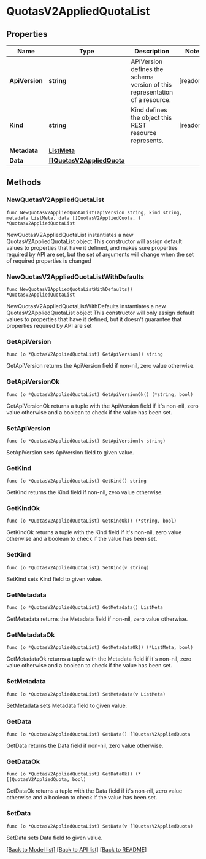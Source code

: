 # QuotasV2AppliedQuotaList

## Properties

Name | Type | Description | Notes
------------ | ------------- | ------------- | -------------
**ApiVersion** | **string** | APIVersion defines the schema version of this representation of a resource. | [readonly] 
**Kind** | **string** | Kind defines the object this REST resource represents. | [readonly] 
**Metadata** | [**ListMeta**](ListMeta.md) |  | 
**Data** | [**[]QuotasV2AppliedQuota**](QuotasV2AppliedQuota.md) |  | 

## Methods

### NewQuotasV2AppliedQuotaList

`func NewQuotasV2AppliedQuotaList(apiVersion string, kind string, metadata ListMeta, data []QuotasV2AppliedQuota, ) *QuotasV2AppliedQuotaList`

NewQuotasV2AppliedQuotaList instantiates a new QuotasV2AppliedQuotaList object
This constructor will assign default values to properties that have it defined,
and makes sure properties required by API are set, but the set of arguments
will change when the set of required properties is changed

### NewQuotasV2AppliedQuotaListWithDefaults

`func NewQuotasV2AppliedQuotaListWithDefaults() *QuotasV2AppliedQuotaList`

NewQuotasV2AppliedQuotaListWithDefaults instantiates a new QuotasV2AppliedQuotaList object
This constructor will only assign default values to properties that have it defined,
but it doesn't guarantee that properties required by API are set

### GetApiVersion

`func (o *QuotasV2AppliedQuotaList) GetApiVersion() string`

GetApiVersion returns the ApiVersion field if non-nil, zero value otherwise.

### GetApiVersionOk

`func (o *QuotasV2AppliedQuotaList) GetApiVersionOk() (*string, bool)`

GetApiVersionOk returns a tuple with the ApiVersion field if it's non-nil, zero value otherwise
and a boolean to check if the value has been set.

### SetApiVersion

`func (o *QuotasV2AppliedQuotaList) SetApiVersion(v string)`

SetApiVersion sets ApiVersion field to given value.


### GetKind

`func (o *QuotasV2AppliedQuotaList) GetKind() string`

GetKind returns the Kind field if non-nil, zero value otherwise.

### GetKindOk

`func (o *QuotasV2AppliedQuotaList) GetKindOk() (*string, bool)`

GetKindOk returns a tuple with the Kind field if it's non-nil, zero value otherwise
and a boolean to check if the value has been set.

### SetKind

`func (o *QuotasV2AppliedQuotaList) SetKind(v string)`

SetKind sets Kind field to given value.


### GetMetadata

`func (o *QuotasV2AppliedQuotaList) GetMetadata() ListMeta`

GetMetadata returns the Metadata field if non-nil, zero value otherwise.

### GetMetadataOk

`func (o *QuotasV2AppliedQuotaList) GetMetadataOk() (*ListMeta, bool)`

GetMetadataOk returns a tuple with the Metadata field if it's non-nil, zero value otherwise
and a boolean to check if the value has been set.

### SetMetadata

`func (o *QuotasV2AppliedQuotaList) SetMetadata(v ListMeta)`

SetMetadata sets Metadata field to given value.


### GetData

`func (o *QuotasV2AppliedQuotaList) GetData() []QuotasV2AppliedQuota`

GetData returns the Data field if non-nil, zero value otherwise.

### GetDataOk

`func (o *QuotasV2AppliedQuotaList) GetDataOk() (*[]QuotasV2AppliedQuota, bool)`

GetDataOk returns a tuple with the Data field if it's non-nil, zero value otherwise
and a boolean to check if the value has been set.

### SetData

`func (o *QuotasV2AppliedQuotaList) SetData(v []QuotasV2AppliedQuota)`

SetData sets Data field to given value.



[[Back to Model list]](../README.md#documentation-for-models) [[Back to API list]](../README.md#documentation-for-api-endpoints) [[Back to README]](../README.md)


